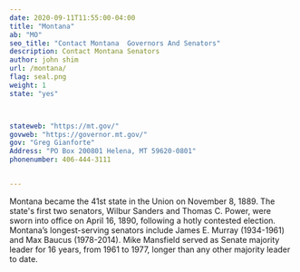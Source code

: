 ```yaml
---
date: 2020-09-11T11:55:00-04:00
title: "Montana"
ab: "MO"
seo_title: "Contact Montana  Governors And Senators"
description: Contact Montana Senators
author: john shim
url: /montana/
flag: seal.png
weight: 1
state: "yes"



stateweb: "https://mt.gov/"
govweb: "https://governor.mt.gov/"
gov: "Greg Gianforte"
Address: "PO Box 200801 Helena, MT 59620-0801"
phonenumber: 406-444-3111


---
```


Montana became the 41st state in the Union on November 8, 1889. The state's first two senators, Wilbur Sanders and Thomas C. Power, were sworn into office on April 16, 1890, following a hotly contested election. Montana’s longest-serving senators include James E. Murray (1934-1961) and Max Baucus (1978-2014). Mike Mansfield served as Senate majority leader for 16 years, from 1961 to 1977, longer than any other majority leader to date.